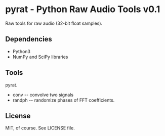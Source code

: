 pyrat - Python Raw Audio Tools v0.1
===================================

Raw tools for raw audio (32-bit float samples).


Dependencies
------------

- Python3
- NumPy and SciPy libraries


Tools
-----

pyrat.

- conv    -- convolve two signals
- randph  -- randomize phases of FFT coefficients.


License
-------

MIT, of course. See LICENSE file.
